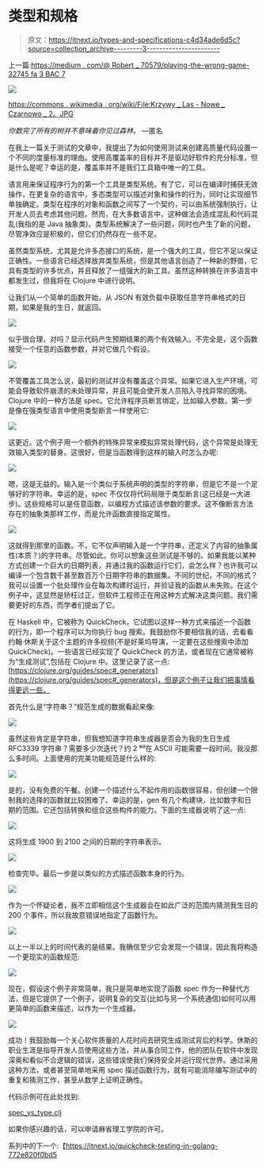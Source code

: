 # 类型和规格

> 原文：<https://itnext.io/types-and-specifications-c4d34ade6d5c?source=collection_archive---------3----------------------->

上一篇:[https://medium . com/@ Robert _ 70579/playing-the-wrong-game-32745 fa 3 BAC 7](https://medium.com/@robert_70579/playing-the-wrong-game-32745fa3bac7)

![](img/5b8f10099004433ea5c53462eae41e62.png)

[https://commons . wikimedia . org/wiki/File:Krzywy _ Las _-_ Nowe _ Czarnowo _ 2。JPG](https://commons.wikimedia.org/wiki/File:Krzywy_Las_-_Nowe_Czarnowo_2.JPG)

*你数完了所有的树并不意味着你见过森林。* —匿名

在我上一篇关于测试的文章中，我提出了为如何使用测试来创建高质量代码设置一个不同的度量标准的理由。使用高覆盖率的目标并不是驱动好软件的充分标准，但是什么是呢？幸运的是，覆盖率并不是我们工具箱中唯一的工具。

语言用来保证程序行为的第一个工具是类型系统。有了它，可以在编译时捕获无效操作，在更复杂的语言中，多态类型可以描述对象和操作的行为，同时让实现细节单独确定。类型在程序的对象和函数之间写了一个契约，可以由系统强制执行，让开发人员去考虑其他问题。然而，在大多数语言中，这种做法会造成混乱和代码混乱(我指的是 Java 抽象类)。类型系统解决了一些问题，同时也产生了新的问题，尽管净效应是积极的，但它们仍然存在一些不足。

虽然类型系统，尤其是允许多态接口的系统，是一个强大的工具，但它不足以保证正确性。一些语言已经选择放弃类型系统，但是其他语言创造了一种新的野兽，它具有类型的许多优点，并且释放了一组强大的新工具。虽然这种转换在许多语言中都发生过，但我将在 Clojure 中进行说明。

让我们从一个简单的函数开始，从 JSON 有效负载中获取任意字符串格式的日期，如果是我的生日，就返回。

![](img/302fa37e78b710c063e6c79355edcb07.png)

似乎很合理，对吗？显示代码产生预期结果的两个有效输入。不完全是，这个函数接受一个任意的函数参数，并对它做几个假设。

![](img/bc88f26544fcddb2ab5a1202518f2374.png)

不管覆盖工具怎么说，最初的测试并没有覆盖这个异常。如果它进入生产环境，可能会导致软件崩溃的未处理异常，并且可能会使开发人员陷入寻找异常的困境。Clojure 中的一种方法是 spec。它允许程序员断言绑定，比如输入参数。第一步是像在强类型语言中使用类型断言一样使用它:

![](img/a2706fa227e3f2f24950df9fbf2914f5.png)

这更近。这个例子用一个额外的特殊异常来模拟异常处理代码，这个异常是处理无效输入类型的替身。这很好，但是当函数得到这样的输入时怎么办呢:

![](img/9ea7cbdac6ad603cd72c44c765b86726.png)

嗯，这是无益的。输入是一个类似于系统声明的类型的字符串，但是它不是一个足够好的字符串。幸运的是，spec 不仅仅将代码局限于类型断言(这已经是一大进步)。这些规格可以是任意函数，以编程方式描述该参数的要求。这不像断言方法存在的抽象类那样工作，而是允许函数直接指定属性。

![](img/effb3d5fd599dd51239a536532754114.png)

这就得到那里的函数。不，它不仅声明输入是一个字符串，还定义了内容的抽象属性(本质？)的字符串。尽管如此，你可以想象这些测试是不够的。如果我能以某种方式创建一个巨大的日期列表，并通过我的函数运行它们，会怎么样？也许我可以编译一个包含数千甚至数百万个日期字符串的数据集。不同的世纪，不同的格式？我可以设置一个批处理作业在每次构建时运行，并验证我的函数从未失败。在这个例子中，这显然是矫枉过正，但软件工程师正在用这种方式解决这类问题。我们需要更好的东西，而学者们提出了它。

在 Haskell 中，它被称为 QuickCheck，它试图以这样一种方式来描述一个函数的行为，即一个程序可以为你执行 bug 搜索。我鼓励你不要相信我的话，去看看约翰·休斯关于这个主题的许多视频(不是好莱坞导演，一定要在这些搜索中添加 QuickCheck)。一些语言已经实现了 QuickCheck 的方法，或者现在它通常被称为“生成测试”,包括在 Clojure 中。这里记录了这一点:[https://clojure.org/guides/spec#_generators](https://clojure.org/guides/spec#_generators)，但是这个例子让我们把事情看得更远一些。

首先什么是“字符串？”规范生成的数据看起来像:

![](img/2000ff43e58c79ca58d54421d8d39435.png)

虽然这些肯定是字符串，但我想知道字符串生成器是否会为我的生日生成 RFC3339 字符串？需要多少次迭代？约 2 ⁶⁰在 ASCII 可能需要一段时间。我没那么多时间。上面使用的完美功能规范是什么样的:

![](img/971f8347ff7d220eac0a2d60f8e6b8d0.png)

是的，没有免费的午餐。创建一个描述什么不起作用的函数很容易，但创建一个限制我的选择的函数就比较困难了。幸运的是，gen 有几个构建块，比如数字和日期的范围。它还包括转换和组合这些构件的能力。下面的生成器说明了这一点:

![](img/91894354b8e6f75aab2f8c9a767f5dae.png)

这将生成 1900 到 2100 之间的日期的字符串表示。

![](img/8e78f4c4073a10218c66bbecfb9b1643.png)

检查完毕。最后一步是以类似的方式描述函数本身的行为。

![](img/e3c40f2206ff4707dc7f935659901818.png)

作为一个怀疑论者，我不立即相信这个生成器会在如此广泛的范围内猜测我生日的 200 个事件，所以我故意错误地指定了函数行为。

![](img/40e0c9ea23cc2f582e25ab5b46ebc047.png)

以上一半以上的时间代表的是结果。我确信至少它会发现一个错误，因此我将构造一个更现实的函数规范:

![](img/eb283ac41947e88b6916155ed1aa030d.png)

现在，假设这个例子非常简单，我只是简单地实现了函数 spec 作为一种替代方法，但是它提供了一个例子，说明复杂的交互(比如与另一个系统通信)如何可以用更简单的函数来描述，以作为一个生成器。

![](img/c97305ece673892ff652750fe9468a5a.png)

成功！我鼓励每一个关心软件质量的人花时间去研究生成测试背后的科学。休斯的职业生涯是指导开发人员使用这些方法，并从事合同工作，他的团队在软件中发现深奥和看似不合逻辑的错误，这些错误使我们保持安全并运行现代世界。通过采用这种方法，或者甚至简单地采用 spec 描述函数行为，就有可能消除编写测试中的重复和猜测工作，甚至从数学上证明正确性。

代码示例可在此处找到:

[spec_vs_type.clj](https://github.com/weberr13/Kata/blob/master/clojure/src/clojure_kata/spec_vs_type.clj)

如果你感兴趣的话，可以申请麻省理工学院的许可。

系列中的下一个:【https://itnext.io/quickcheck-testing-in-golang-772e820f0bd5 